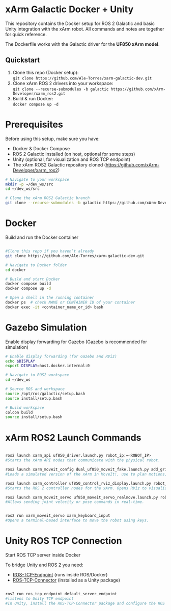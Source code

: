 # xArm Galactic Docker + Unity
This repository contains the Docker setup for ROS 2 Galactic and basic Unity integration with the xArm robot. All commands and notes are together for quick reference.

The Dockerfile works with the Galactic driver for the **UF850 xArm model**.

## Quickstart
1. Clone this repo (Docker setup):  
   `git clone https://github.com/Ale-Torres/xarm-galactic-dev.git`
2. Clone xArm ROS 2 drivers into your workspace:  
   `git clone --recurse-submodules -b galactic https://github.com/xArm-Developer/xarm_ros2.git`
3. Build & run Docker:  
   `docker compose up -d`


# Prerequisites
Before using this setup, make sure you have:

- Docker & Docker Compose
- ROS 2 Galactic installed (on host, optional for some steps)
- Unity (optional, for visualization and ROS TCP endpoint)
- The xArm ROS2 Galactic repository cloned (https://github.com/xArm-Developer/xarm_ros2)  


```bash
# Navigate to your workspace
mkdir -p ~/dev_ws/src
cd ~/dev_ws/src

# Clone the xArm ROS2 Galactic branch
git clone --recurse-submodules -b galactic https://github.com/xArm-Developer/xarm_ros2.git
```


# Docker
Build and run the Docker container
```bash

#Clone this repo if you haven’t already
git clone https://github.com/Ale-Torres/xarm-galactic-dev.git

# Navigate to Docker folder
cd docker

# Build and start Docker
docker compose build
docker compose up -d

# Open a shell in the running container
docker ps  # check NAME or CONTAINER ID of your container
docker exec -it <container_name_or_id> bash
```

# Gazebo Simulation

Enable display forwarding for Gazebo (Gazebo is recommended for simulation)
```bash
# Enable display forwarding (for Gazebo and RViz)
echo $DISPLAY
export DISPLAY=host.docker.internal:0

# Navigate to ROS2 workspace
cd ~/dev_ws

# Source ROS and workspace
source /opt/ros/galactic/setup.bash
source install/setup.bash

# Build workspace
colcon build
source install/setup.bash
```

# xArm ROS2 Launch Commands
```bash

ros2 launch xarm_api uf850_driver.launch.py robot_ip:=<ROBOT_IP>
#Starts the xArm API nodes that communicate with the physical robot.

ros2 launch xarm_moveit_config dual_uf850_moveit_fake.launch.py add_gripper:=true
#Loads a simulated version of the xArm in MoveIt!, use to plan motions, visualize in RViz, and test algorithms safely

ros2 launch xarm_controller uf850_control_rviz_display.launch.py robot_ip:=<ROBOT_IP> add_gripper:=true
#Starts the ROS 2 controller nodes for the xArm. Opens RViz to visualize the robot state in real-time.

ros2 launch xarm_moveit_servo uf850_moveit_servo_realmove.launch.py robot_ip:=<ROBOT_IP> start_servo:=true
#Allows sending joint velocity or pose commands in real-time.


ros2 run xarm_moveit_servo xarm_keyboard_input
#Opens a terminal-based interface to move the robot using keys.
```

# Unity ROS TCP Connection


Start ROS TCP server inside Docker

To bridge Unity and ROS 2 you need:

- [ROS-TCP-Endpoint](https://github.com/Unity-Technologies/ROS-TCP-Endpoint) (runs inside ROS/Docker)
- [ROS-TCP-Connector](https://github.com/Unity-Technologies/ROS-TCP-Connector) (installed as a Unity package)

```bash

ros2 run ros_tcp_endpoint default_server_endpoint
#listens to Unity TCP endpoint
#In Unity, install the ROS-TCP-Connector package and configure the ROS IP/Port to match your running Docker container (default 0.0.0.0:10000)
```


